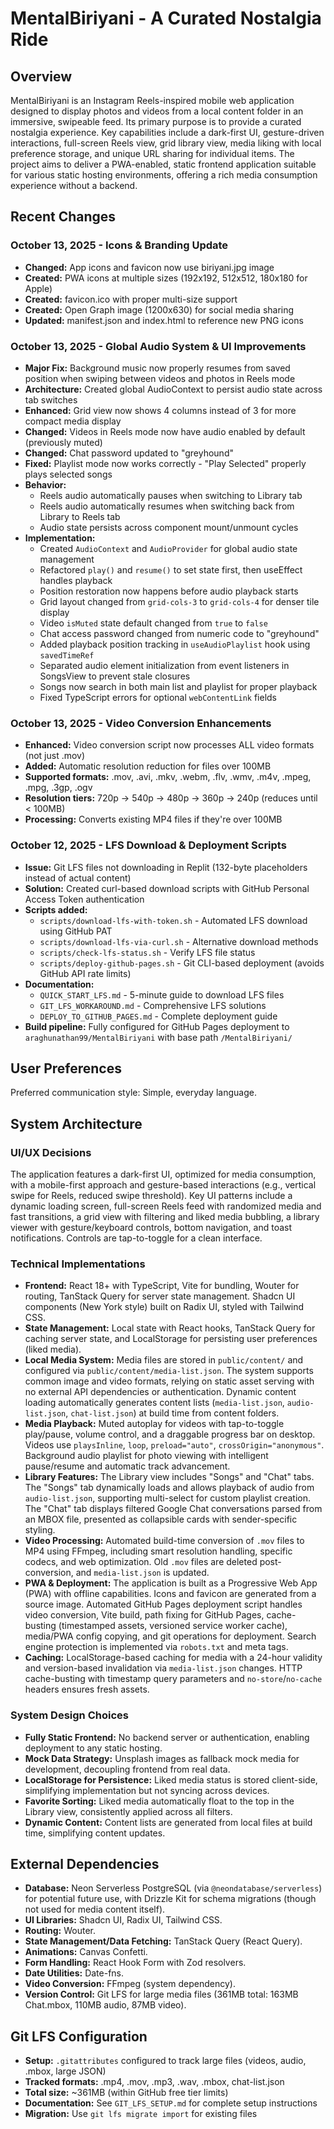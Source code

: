 # MentalBiriyani - A Curated Nostalgia Ride

## Overview

MentalBiriyani is an Instagram Reels-inspired mobile web application designed to display photos and videos from a local content folder in an immersive, swipeable feed. Its primary purpose is to provide a curated nostalgia experience. Key capabilities include a dark-first UI, gesture-driven interactions, full-screen Reels view, grid library view, media liking with local preference storage, and unique URL sharing for individual items. The project aims to deliver a PWA-enabled, static frontend application suitable for various static hosting environments, offering a rich media consumption experience without a backend.

## Recent Changes

### October 13, 2025 - Icons & Branding Update
- **Changed:** App icons and favicon now use biriyani.jpg image
- **Created:** PWA icons at multiple sizes (192x192, 512x512, 180x180 for Apple)
- **Created:** favicon.ico with proper multi-size support
- **Created:** Open Graph image (1200x630) for social media sharing
- **Updated:** manifest.json and index.html to reference new PNG icons

### October 13, 2025 - Global Audio System & UI Improvements
- **Major Fix:** Background music now properly resumes from saved position when swiping between videos and photos in Reels mode
- **Architecture:** Created global AudioContext to persist audio state across tab switches
- **Enhanced:** Grid view now shows 4 columns instead of 3 for more compact media display
- **Changed:** Videos in Reels mode now have audio enabled by default (previously muted)
- **Changed:** Chat password updated to "greyhound"
- **Fixed:** Playlist mode now works correctly - "Play Selected" properly plays selected songs
- **Behavior:** 
  - Reels audio automatically pauses when switching to Library tab
  - Reels audio automatically resumes when switching back from Library to Reels tab
  - Audio state persists across component mount/unmount cycles
- **Implementation:** 
  - Created `AudioContext` and `AudioProvider` for global audio state management
  - Refactored `play()` and `resume()` to set state first, then useEffect handles playback
  - Position restoration now happens before audio playback starts
  - Grid layout changed from `grid-cols-3` to `grid-cols-4` for denser tile display
  - Video `isMuted` state default changed from `true` to `false`
  - Chat access password changed from numeric code to "greyhound"
  - Added playback position tracking in `useAudioPlaylist` hook using `savedTimeRef`
  - Separated audio element initialization from event listeners in SongsView to prevent stale closures
  - Songs now search in both main list and playlist for proper playback
  - Fixed TypeScript errors for optional `webContentLink` fields

### October 13, 2025 - Video Conversion Enhancements
- **Enhanced:** Video conversion script now processes ALL video formats (not just .mov)
- **Added:** Automatic resolution reduction for files over 100MB
- **Supported formats:** .mov, .avi, .mkv, .webm, .flv, .wmv, .m4v, .mpeg, .mpg, .3gp, .ogv
- **Resolution tiers:** 720p → 540p → 480p → 360p → 240p (reduces until < 100MB)
- **Processing:** Converts existing MP4 files if they're over 100MB

### October 12, 2025 - LFS Download & Deployment Scripts
- **Issue:** Git LFS files not downloading in Replit (132-byte placeholders instead of actual content)
- **Solution:** Created curl-based download scripts with GitHub Personal Access Token authentication
- **Scripts added:**
  - `scripts/download-lfs-with-token.sh` - Automated LFS download using GitHub PAT
  - `scripts/download-lfs-via-curl.sh` - Alternative download methods
  - `scripts/check-lfs-status.sh` - Verify LFS file status
  - `scripts/deploy-github-pages.sh` - Git CLI-based deployment (avoids GitHub API rate limits)
- **Documentation:**
  - `QUICK_START_LFS.md` - 5-minute guide to download LFS files
  - `GIT_LFS_WORKAROUND.md` - Comprehensive LFS solutions
  - `DEPLOY_TO_GITHUB_PAGES.md` - Complete deployment guide
- **Build pipeline:** Fully configured for GitHub Pages deployment to `araghunathan99/MentalBiriyani` with base path `/MentalBiriyani/`

## User Preferences

Preferred communication style: Simple, everyday language.

## System Architecture

### UI/UX Decisions

The application features a dark-first UI, optimized for media consumption, with a mobile-first approach and gesture-based interactions (e.g., vertical swipe for Reels, reduced swipe threshold). Key UI patterns include a dynamic loading screen, full-screen Reels feed with randomized media and fast transitions, a grid view with filtering and liked media bubbling, a library viewer with gesture/keyboard controls, bottom navigation, and toast notifications. Controls are tap-to-toggle for a clean interface.

### Technical Implementations

- **Frontend:** React 18+ with TypeScript, Vite for bundling, Wouter for routing, TanStack Query for server state management. Shadcn UI components (New York style) built on Radix UI, styled with Tailwind CSS.
- **State Management:** Local state with React hooks, TanStack Query for caching server state, and LocalStorage for persisting user preferences (liked media).
- **Local Media System:** Media files are stored in `public/content/` and configured via `public/content/media-list.json`. The system supports common image and video formats, relying on static asset serving with no external API dependencies or authentication. Dynamic content loading automatically generates content lists (`media-list.json`, `audio-list.json`, `chat-list.json`) at build time from content folders.
- **Media Playback:** Muted autoplay for videos with tap-to-toggle play/pause, volume control, and a draggable progress bar on desktop. Videos use `playsInline`, `loop`, `preload="auto"`, `crossOrigin="anonymous"`. Background audio playlist for photo viewing with intelligent pause/resume and automatic track advancement.
- **Library Features:** The Library view includes "Songs" and "Chat" tabs. The "Songs" tab dynamically loads and allows playback of audio from `audio-list.json`, supporting multi-select for custom playlist creation. The "Chat" tab displays filtered Google Chat conversations parsed from an MBOX file, presented as collapsible cards with sender-specific styling.
- **Video Processing:** Automated build-time conversion of `.mov` files to MP4 using FFmpeg, including smart resolution handling, specific codecs, and web optimization. Old `.mov` files are deleted post-conversion, and `media-list.json` is updated.
- **PWA & Deployment:** The application is built as a Progressive Web App (PWA) with offline capabilities. Icons and favicon are generated from a source image. Automated GitHub Pages deployment script handles video conversion, Vite build, path fixing for GitHub Pages, cache-busting (timestamped assets, versioned service worker cache), media/PWA config copying, and git operations for deployment. Search engine protection is implemented via `robots.txt` and meta tags.
- **Caching:** LocalStorage-based caching for media with a 24-hour validity and version-based invalidation via `media-list.json` changes. HTTP cache-busting with timestamp query parameters and `no-store`/`no-cache` headers ensures fresh assets.

### System Design Choices

- **Fully Static Frontend:** No backend server or authentication, enabling deployment to any static hosting.
- **Mock Data Strategy:** Unsplash images as fallback mock media for development, decoupling frontend from real data.
- **LocalStorage for Persistence:** Liked media status is stored client-side, simplifying implementation but not syncing across devices.
- **Favorite Sorting:** Liked media automatically float to the top in the Library view, consistently applied across all filters.
- **Dynamic Content:** Content lists are generated from local files at build time, simplifying content updates.

## External Dependencies

- **Database:** Neon Serverless PostgreSQL (via `@neondatabase/serverless`) for potential future use, with Drizzle Kit for schema migrations (though not used for media content itself).
- **UI Libraries:** Shadcn UI, Radix UI, Tailwind CSS.
- **Routing:** Wouter.
- **State Management/Data Fetching:** TanStack Query (React Query).
- **Animations:** Canvas Confetti.
- **Form Handling:** React Hook Form with Zod resolvers.
- **Date Utilities:** Date-fns.
- **Video Conversion:** FFmpeg (system dependency).
- **Version Control:** Git LFS for large media files (361MB total: 163MB Chat.mbox, 110MB audio, 87MB video).

## Git LFS Configuration

- **Setup:** `.gitattributes` configured to track large files (videos, audio, .mbox, large JSON)
- **Tracked formats:** .mp4, .mov, .mp3, .wav, .mbox, chat-list.json
- **Total size:** ~361MB (within GitHub free tier limits)
- **Documentation:** See `GIT_LFS_SETUP.md` for complete setup instructions
- **Migration:** Use `git lfs migrate import` for existing files